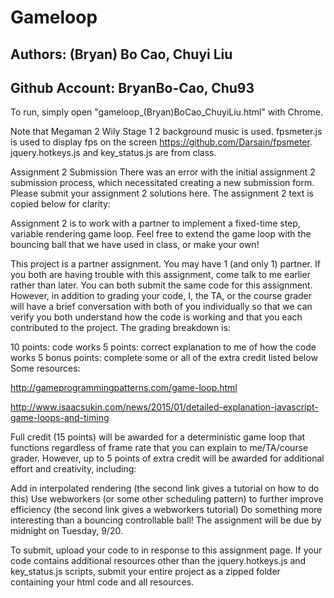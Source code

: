 # Gameloop

## Authors: (Bryan) Bo Cao, Chuyi Liu

## Github Account: BryanBo-Cao, Chu93

To run, simply open "gameloop_(Bryan)BoCao_ChuyiLiu.html" with Chrome.

Note that Megaman 2 Wily Stage 1 2 background music is used. fpsmeter.js is used to display fps on the screen https://github.com/Darsain/fpsmeter. jquery.hotkeys.js and key_status.js are from class.

Assignment 2 Submission There was an error with the initial assignment 2 submission process, which necessitated creating a new submission form. Please submit your assignment 2 solutions here. The assignment 2 text is copied below for clarity:

Assignment 2 is to work with a partner to implement a fixed-time step, variable rendering game loop. Feel free to extend the game loop with the bouncing ball that we have used in class, or make your own!

This project is a partner assignment. You may have 1 (and only 1) partner. If you both are having trouble with this assignment, come talk to me earlier rather than later. You can both submit the same code for this assignment. However, in addition to grading your code, I, the TA, or the course grader will have a brief conversation with both of you individually so that we can verify you both understand how the code is working and that you each contributed to the project. The grading breakdown is:

10 points: code works 5 points: correct explanation to me of how the code works 5 bonus points: complete some or all of the extra credit listed below Some resources:

http://gameprogrammingpatterns.com/game-loop.html

http://www.isaacsukin.com/news/2015/01/detailed-explanation-javascript-game-loops-and-timing

Full credit (15 points) will be awarded for a deterministic game loop that functions regardless of frame rate that you can explain to me/TA/course grader. However, up to 5 points of extra credit will be awarded for additional effort and creativity, including:

Add in interpolated rendering (the second link gives a tutorial on how to do this) Use webworkers (or some other scheduling pattern) to further improve efficiency (the second link gives a webworkers tutorial) Do something more interesting than a bouncing controllable ball! The assignment will be due by midnight on Tuesday, 9/20.

To submit, upload your code to in response to this assignment page. If your code contains additional resources other than the jquery.hotkeys.js and key_status.js scripts, submit your entire project as a zipped folder containing your html code and all resources.
